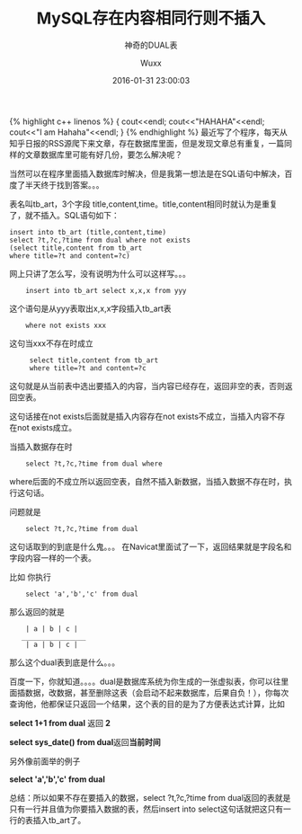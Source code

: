 ﻿---
layout:     post
title:      "MySQL存在内容相同行则不插入"
subtitle:   "神奇的DUAL表"
date:       2016-01-31 23:00:03
author:     "Wuxx"
header-img: "img/post-bg-02.jpg"
---
{% highlight c++ linenos %}
{
    cout<<endl;
    cout<<"HAHAHA"<<endl;
    cout<<"I am Hahaha"<<endl;
}
{% endhighlight %}
最近写了个程序，每天从知乎日报的RSS源爬下来文章，存在数据库里面，但是发现文章总有重复，一篇同样的文章数据库里可能有好几份，要怎么解决呢？

当然可以在程序里面插入数据库时解决，但是我第一想法是在SQL语句中解决，百度了半天终于找到答案。。。

表名叫tb_art，3个字段 title,content,time。title,content相同时就认为是重复了，就不插入。SQL语句如下：

	insert into tb_art (title,content,time) 
	select ?t,?c,?time from dual where not exists
    (select title,content from tb_art 
	where title=?t and content=?c)

网上只讲了怎么写，没有说明为什么可以这样写。。。

		insert into tb_art select x,x,x from yyy

这个语句是从yyy表取出x,x,x字段插入tb_art表
        
		where not exists xxx

这句当xxx不存在时成立

         select title,content from tb_art 
		 where title=?t and content=?c

这句就是从当前表中选出要插入的内容，当内容已经存在，返回非空的表，否则返回空表。

这句话接在not exists后面就是插入内容存在not exists不成立，当插入内容不存在not exists成立。

当插入数据存在时

		select ?t,?c,?time from dual where
where后面的不成立所以返回空表，自然不插入新数据，当插入数据不存在时，执行这句话。

问题就是

		select ?t,?c,?time from dual

这句话取到的到底是什么鬼。。。
在Navicat里面试了一下，返回结果就是字段名和字段内容一样的一个表。

比如 你执行 
		
		select 'a','b','c' from dual

那么返回的就是
		
		| a | b | c |
	   ________________
		| a | b | c |

那么这个dual表到底是什么。。。

百度一下，你就知道。。。。dual是数据库系统为你生成的一张虚拟表，你可以往里面插数据，改数据，甚至删除这表（会启动不起来数据库，后果自负！），你每次查询他，他都保证只返回一个结果，这个表的目的是为了方便表达式计算，比如 

**select 1+1 from dual** 返回 **2**

**select sys_date() from dual**返回**当前时间**

另外像前面举的例子
	
**select 'a','b','c' from dual**

总结：所以如果不存在要插入的数据，select ?t,?c,?time from dual返回的表就是只有一行并且值为你要插入数据的表，然后insert into select这句话就把这只有一行的表插入tb_art了。
